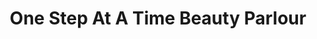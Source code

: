 ---
title: "One Step At A Time Beauty Parlour"
url: /accra/one-step-at-a-time-beauty-parlour/
shop: beauty
---